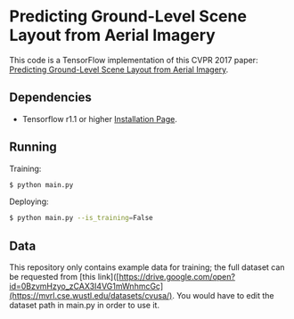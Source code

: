 Predicting Ground-Level Scene Layout from Aerial Imagery
========

This code is a TensorFlow implementation of this CVPR 2017 paper: [Predicting Ground-Level Scene Layout from Aerial Imagery](http://openaccess.thecvf.com/content_cvpr_2017/papers/Zhai_Predicting_Ground-Level_Scene_CVPR_2017_paper.pdf).

Dependencies
------------
* Tensorflow r1.1 or higher [Installation Page](https://www.tensorflow.org/versions/r1.1/install/).

Running
------------
Training:
```bash
$ python main.py
```

Deploying:
```bash
$ python main.py --is_training=False
```
Data
------------
This repository only contains example data for training; the full dataset can be requested from [this link]([https://drive.google.com/open?id=0BzvmHzyo_zCAX3I4VG1mWnhmcGc](https://mvrl.cse.wustl.edu/datasets/cvusa/). You would have to edit the dataset path in main.py in order to use it.

